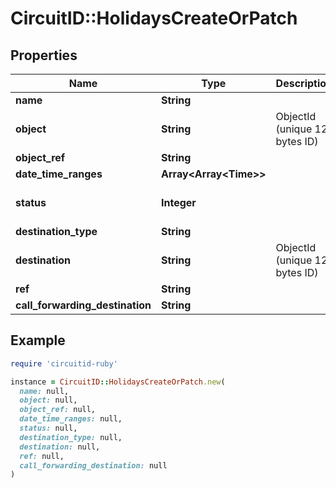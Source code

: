 # CircuitID::HolidaysCreateOrPatch

## Properties

| Name | Type | Description | Notes |
| ---- | ---- | ----------- | ----- |
| **name** | **String** |  |  |
| **object** | **String** | ObjectId (unique 12 bytes ID) |  |
| **object_ref** | **String** |  |  |
| **date_time_ranges** | **Array&lt;Array&lt;Time&gt;&gt;** |  |  |
| **status** | **Integer** |  | [optional][default to STATUS::N1] |
| **destination_type** | **String** |  |  |
| **destination** | **String** | ObjectId (unique 12 bytes ID) | [optional] |
| **ref** | **String** |  | [optional] |
| **call_forwarding_destination** | **String** |  | [optional] |

## Example

```ruby
require 'circuitid-ruby'

instance = CircuitID::HolidaysCreateOrPatch.new(
  name: null,
  object: null,
  object_ref: null,
  date_time_ranges: null,
  status: null,
  destination_type: null,
  destination: null,
  ref: null,
  call_forwarding_destination: null
)
```


